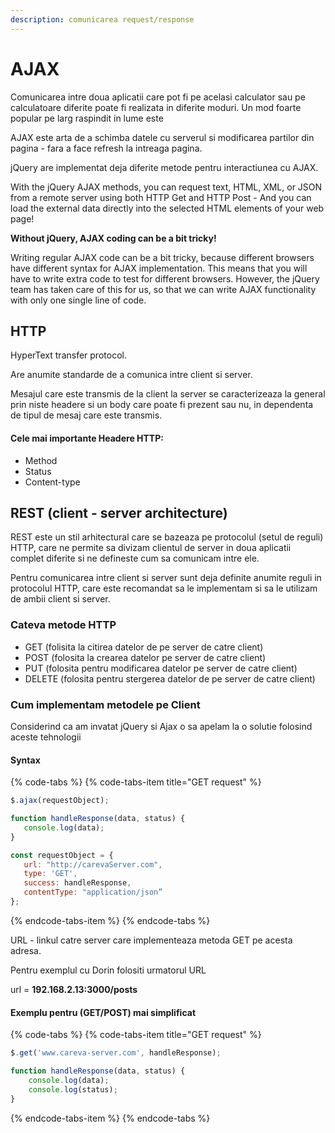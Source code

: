 ```yaml
---
description: comunicarea request/response
---
```


# AJAX

Comunicarea intre doua aplicatii care pot fi pe acelasi calculator sau pe calculatoare diferite poate fi realizata in diferite moduri. Un mod foarte popular pe larg raspindit in lume este 

AJAX este arta de a schimba datele cu serverul si modificarea partilor din pagina - fara a face refresh la intreaga pagina.

jQuery are implementat deja diferite metode pentru interactiunea cu AJAX.

With the jQuery AJAX methods, you can request text, HTML, XML, or JSON from a remote server using both HTTP Get and HTTP Post - And you can load the external data directly into the selected HTML elements of your web page!



**Without jQuery, AJAX coding can be a bit tricky!**  
  
Writing regular AJAX code can be a bit tricky, because different browsers have different syntax for AJAX implementation. This means that you will have to write extra code to test for different browsers. However, the jQuery team has taken care of this for us, so that we can write AJAX functionality with only one single line of code.

## HTTP

HyperText  transfer protocol. 

Are anumite standarde de a comunica intre client si server. 

Mesajul care este transmis de la client la server se caracterizeaza la general prin niste headere si un body care poate fi prezent sau nu, in dependenta de tipul de mesaj care este transmis.

#### Cele mai importante Headere HTTP:

* Method
* Status
* Content-type



## REST  \(client - server architecture\)

REST este un stil arhitectural care se bazeaza pe protocolul \(setul de reguli\) HTTP, care ne permite sa divizam clientul de server in doua aplicatii complet diferite si ne defineste cum sa comunicam intre ele.

Pentru comunicarea intre client si server sunt deja definite anumite reguli in protocolul HTTP, care este recomandat sa le implementam si sa le utilizam de ambii client si server.

### Cateva metode HTTP

* GET \(folisita la citirea datelor de pe server de catre client\)
* POST \(folosita la crearea datelor pe server de catre client\)
* PUT \(folosita pentru modificarea datelor pe server de catre client\)
* DELETE \(folosita pentru stergerea datelor de pe server de catre client\)



### Cum implementam metodele pe Client 

Considerind ca am invatat jQuery si Ajax o sa apelam la o solutie folosind aceste tehnologii

#### **Syntax**

{% code-tabs %}
{% code-tabs-item title="GET request" %}
```javascript
$.ajax(requestObject);

function handleResponse(data, status) {
   console.log(data);
}

const requestObject = {
   url: "http://carevaServer.com",
   type: 'GET',
   success: handleResponse,
   contentType: "application/json”
};

```
{% endcode-tabs-item %}
{% endcode-tabs %}

URL  - linkul catre server care implementeaza metoda GET pe acesta adresa.



Pentru exemplul cu Dorin folositi urmatorul URL

url = **192.168.2.13:3000/posts**

#### 

#### Exemplu pentru \(GET/POST\) mai simplificat

{% code-tabs %}
{% code-tabs-item title="GET request" %}
```javascript
$.get('www.careva-server.com', handleResponse);

function handleResponse(data, status) {
    console.log(data);
    console.log(status);
}
```
{% endcode-tabs-item %}
{% endcode-tabs %}



